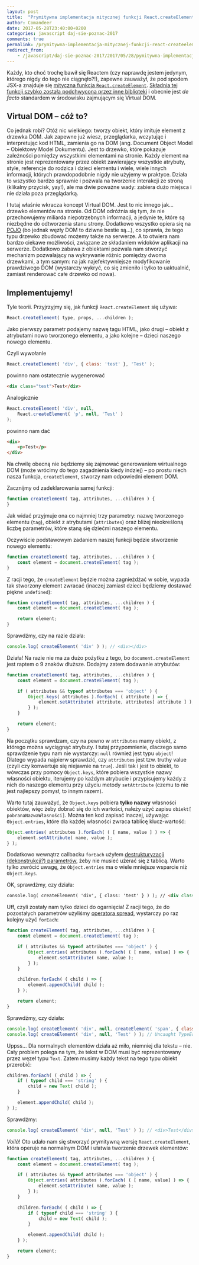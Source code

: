 ```yaml
---
layout: post
title:  "Prymitywna implementacja mitycznej funkcji React.createElement"
author: Comandeer
date: 2017-05-28T23:40:00+0200
categories: javascript daj-sie-poznac-2017
comments: true
permalink: /prymitywna-implementacja-mitycznej-funkcji-react-createelement.html
redirect_from:
    - /javascript/daj-sie-poznac-2017/2017/05/28/pymitywna-implementacja-mitycznej-funkcji-React-createElement.html
---
```


Każdy, kto choć trochę bawił się Reactem (czy naprawdę jestem jedynym, którego nigdy do tego nie ciągnęło?!), zapewne zauważył, że pod spodem JSX-a znajduje się [mityczna funkcja `React.createElement`](https://facebook.github.io/react/docs/react-api.html#createelement). [Składnia tej funkcji szybko została podchwycona przez inne biblioteki](https://github.com/Matt-Esch/virtual-dom#example---creating-a-vtree-using-the-objects-directly) i obecnie jest <i>de facto</i> standardem w środowisku zajmującym się Virtual DOM.

## Virtual DOM – cóż to?

Co jednak robi? Otóż nic wielkiego: tworzy obiekt, który imituje element z drzewka DOM. Jak zapewne już wiesz, przeglądarka, wczytując i interpretując kod HTML, zamienia go na DOM (ang. Document Object Model – Obiektowy Model Dokumentu). Jest to drzewko, które pokazuje zależności pomiędzy wszystkimi elementami na stronie. Każdy element na stronie jest reprezentowany przez obiekt zawierający wszystkie atrybuty, style, referencje do rodzica i dzieci elementu i wiele, wiele innych informacji, których prawdopodobnie nigdy nie użyjemy w praktyce. Działa to wszystko bardzo sprawnie i pozwala na tworzenie interakcji ze stroną (klikalny przycisk, yay!), ale ma dwie poważne wady: zabiera dużo miejsca i nie działa poza przeglądarką.

I tutaj właśnie wkracza koncept Virtual DOM. Jest to nic innego jak… drzewko elementów na stronie. Od DOM odróżnia się tym, że nie przechowujemy miliarda niepotrzebnych informacji, a jedynie te, które są niezbędne do odtworzenia stanu strony. Dodatkowo wszystko opiera się na [POJO](https://twitter.com/_ericelliott/status/831965087749533698) (bo jednak węzły DOM to dziwne bestie są…), co sprawia, że tego typu drzewko zbudować możemy także na serwerze. A to otwiera nam bardzo ciekawe możliwości, związane ze składaniem widoków aplikacji na serwerze. Dodatkowo zabawa z obiektami pozwala nam stworzyć mechanizm pozwalający na wykrywanie różnic pomiędzy dwoma drzewkami, a tym samym: na jak najefektywniejsze modyfikowanie prawdziwego DOM (wystarczy wykryć, co się zmieniło i tylko to uaktualnić, zamiast renderować całe drzewko od nowa).

## Implementujemy!

Tyle teorii. Przyjrzyjmy się, jak funkcji `React.createElement` się używa:

```javascript
React.createElement( type, props, ...children );
```

Jako pierwszy parametr podajemy nazwę tagu HTML, jako drugi – obiekt z atrybutami nowo tworzonego elementu, a jako kolejne – dzieci naszego nowego elementu.

Czyli wywołanie

```javascript
React.createElement( 'div', { class: 'test' }, 'Test' );
```

powinno nam ostatecznie wygenerować

```html
<div class="test">Test</div>
```

Analogicznie

```javascript
React.createElement( 'div', null,
	React.createElement( 'p', null, 'Test' )
);
```

powinno nam dać

```html
<div>
	<p>Test</p>
</div>
```

Na chwilę obecną nie będziemy się zajmować generowaniem wirtualnego DOM (może wrócimy do tego zagadnienia kiedy indziej) – po prostu niech nasza funkcja, `createElement`, stworzy nam odpowiedni element DOM.

Zacznijmy od zadeklarowania samej funkcji:

```javascript
function createElement( tag, attributes, ...children ) {
}
```

Jak widać przyjmuje ona co najmniej trzy parametry: nazwę tworzonego elementu (`tag`), obiekt z atrybutami (`attributes`) oraz bliżej nieokreśloną liczbę parametrów, które staną się dziećmi naszego elementu.

Oczywiście podstawowym zadaniem naszej funkcji będzie stworzenie nowego elementu:

```javascript
function createElement( tag, attributes, ...children ) {
	const element = document.createElement( tag );
}
```

Z racji tego, że `createElement` będzie można zagnieżdżać w sobie, wypada tak stworzony element zwracać (inaczej zamiast dzieci będziemy dostawać piękne `undefined`):

```javascript
function createElement( tag, attributes, ...children ) {
	const element = document.createElement( tag );

	return element;
}
```

Sprawdźmy, czy na razie działa:

```javascript
console.log( createElement( 'div' ) ); // <div></div>
```

Działa! Na razie nie ma za dużo pożytku z tego, bo `document.createElement` jest raptem o 9 znaków dłuższe. Dodajmy zatem dodawanie atrybutów:

```javascript
function createElement( tag, attributes, ...children ) {
	const element = document.createElement( tag );

	if ( attributes && typeof attributes === 'object' ) {
		Object.keys( attributes ).forEach( ( attribute ) => {
			element.setAttribute( attribute, attributes[ attribute ] );
		} );
	}

	return element;
}
```

Na początku sprawdzam, czy na pewno w `attributes` mamy obiekt, z którego można wyciągnąć atrybuty. I tutaj przypomnienie, dlaczego samo sprawdzenie typu nam nie wystarczy: `null` również jest typu `object`! Dlatego wypada najpierw sprawdzić, czy `attributes` jest tzw. truthy value (czyli czy konwertuje się niejawnie na `true`). Jeśli tak i jest to obiekt, to wówczas przy pomocy `Object.keys`, które pobiera wszystkie nazwy własności obiektu, iterujemy po każdym atrybucie i przypisujemy każdy z nich do naszego elementu przy użyciu metody `setAttribute` (czemu to nie jest najlepszy pomysł, to innym razem).

Warto tutaj zauważyć, że `Object.keys` pobiera **tylko nazwy** własności obiektów, więc żeby dobrać się do ich wartości, należy użyć zapisu `obiekt[ pobranaNazwaWłasności]`. Można ten kod zapisać inaczej, używając `Object.entries`, które dla każdej własności zwraca tablicę klucz-wartość:

```javascript
Object.entries( attributes ).forEach( ( [ name, value ] ) => {
	element.setAttribute( name, value );
} );
```

Dodatkowo wewnątrz callbacku `forEach` użyłem [destrukturyzacji (dekonstrukcji?) parametrów](https://developer.mozilla.org/en/docs/Web/JavaScript/Reference/Operators/Destructuring_assignment), żeby nie musieć użerać się z tablicą. Warto tylko zwrócić uwagę, że `Object.entries` ma o wiele mniejsze wsparcie niż `Object.keys`.

OK, sprawdźmy, czy działa:

```html
console.log( createElement( 'div', { class: 'test' } ) ); // <div class="test"></div>
```

Uff, czyli zostały nam tylko dzieci do ogarnięcia! Z racji tego, że do pozostałych parametrów użyliśmy [operatora spread](https://developer.mozilla.org/en/docs/Web/JavaScript/Reference/Operators/Spread_operator), wystarczy po raz kolejny użyć `forEach`:

```javascript
function createElement( tag, attributes, ...children ) {
	const element = document.createElement( tag );

	if ( attributes && typeof attributes === 'object' ) {
		Object.entries( attributes ).forEach( ( [ name, value] ) => {
			element.setAttribute( name, value );
		} );
	}

	children.forEach( ( child ) => {
		element.appendChild( child );
	} );

	return element;
}
```

Sprawdźmy, czy działa:

```javascript
console.log( createElement( 'div', null, createElement( 'span', { class: 'void' } ) ) ); // <div><span class="void"></span></div>
console.log( createElement( 'div', null, 'Test' ) ); // Uncaught TypeError: Failed to execute 'appendChild' on 'Node': parameter 1 is not of type 'Node'
```

Uppss… Dla normalnych elementów działa aż miło, niemniej dla tekstu – nie. Cały problem polega na tym, że tekst w DOM musi być reprezentowany przez węzeł typu `Text`. Zatem musimy każdy tekst na tego typu obiekt przerobić:

```javascript
children.forEach( ( child ) => {
	if ( typeof child === 'string' ) {
		child = new Text( child );
	}

	element.appendChild( child );
} );
```

Sprawdźmy:

```javascript
console.log( createElement( 'div', null, 'Test' ) ); // <div>Test</div>
```

<i>Voilà</i>! Oto udało nam się stworzyć prymitywną wersję `React.createElement`, która operuje na normalnym DOM i ułatwia tworzenie drzewek elementów:

```javascript
function createElement( tag, attributes, ...children ) {
	const element = document.createElement( tag );

	if ( attributes && typeof attributes === 'object' ) {
		Object.entries( attributes ).forEach( ( [ name, value] ) => {
			element.setAttribute( name, value );
		} );
	}

	children.forEach( ( child ) => {
		if ( typeof child === 'string' ) {
			child = new Text( child );
		}

		element.appendChild( child );
	} );

	return element;
}
```

